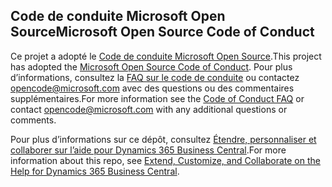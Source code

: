 ## <a name="microsoft-open-source-code-of-conduct"></a><span data-ttu-id="7cb55-101">Code de conduite Microsoft Open Source</span><span class="sxs-lookup"><span data-stu-id="7cb55-101">Microsoft Open Source Code of Conduct</span></span>

<span data-ttu-id="7cb55-102">Ce projet a adopté le [Code de conduite Microsoft Open Source](https://opensource.microsoft.com/codeofconduct/).</span><span class="sxs-lookup"><span data-stu-id="7cb55-102">This project has adopted the [Microsoft Open Source Code of Conduct](https://opensource.microsoft.com/codeofconduct/).</span></span>
<span data-ttu-id="7cb55-103">Pour plus d’informations, consultez la [FAQ sur le code de conduite](https://opensource.microsoft.com/codeofconduct/faq/) ou contactez [opencode@microsoft.com](mailto:opencode@microsoft.com) avec des questions ou des commentaires supplémentaires.</span><span class="sxs-lookup"><span data-stu-id="7cb55-103">For more information see the [Code of Conduct FAQ](https://opensource.microsoft.com/codeofconduct/faq/) or contact [opencode@microsoft.com](mailto:opencode@microsoft.com) with any additional questions or comments.</span></span>

<span data-ttu-id="7cb55-104">Pour plus d’informations sur ce dépôt, consultez [Étendre, personnaliser et collaborer sur l’aide pour Dynamics 365 Business Central](https://docs.microsoft.com/en-us/dynamics365/business-central/dev-itpro/help/contributor-guide).</span><span class="sxs-lookup"><span data-stu-id="7cb55-104">For more information about this repo, see [Extend, Customize, and Collaborate on the Help for Dynamics 365 Business Central](https://docs.microsoft.com/en-us/dynamics365/business-central/dev-itpro/help/contributor-guide).</span></span>